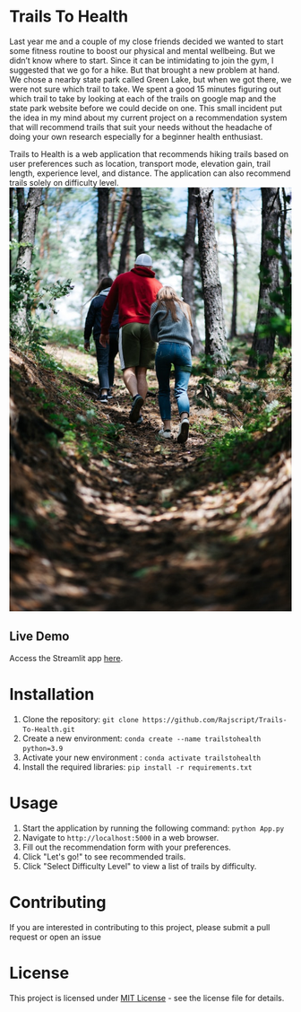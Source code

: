 # Trails To Health
Last year me and a couple of my close friends decided we wanted to start some fitness routine to boost our physical and mental wellbeing. But we didn’t know where to start. Since it can be intimidating to join the gym, I suggested that we go for a hike. But that brought a new problem at hand. We chose a nearby state park called Green Lake, but when we got there, we were not sure which trail to take. We spent a good 15 minutes figuring out which trail to take by looking at each of the trails on google map and the state park website before we could decide on one. 
This small incident put the idea in my mind about my current project on a recommendation system that will recommend trails that suit your needs without the headache of doing your own research especially for a beginner health enthusiast.

Trails to Health is a web application that recommends hiking trails based on user preferences such as location, transport mode, elevation gain, trail length, experience level, and distance. The application can also recommend trails solely on difficulty level.
![](Image/image.jpg)

## Live Demo

Access the Streamlit app [here](https://rajscript-trails-to-health-appapp-2g8tkh.streamlit.app/).

# Installation
1. Clone the repository: `git clone https://github.com/Rajscript/Trails-To-Health.git`
2. Create a new environment: `conda create --name trailstohealth python=3.9`
3. Activate your new environment : `conda activate trailstohealth`
4. Install the required libraries: `pip install -r requirements.txt`

# Usage

1. Start the application by running the following command: `python App.py`
2. Navigate to `http://localhost:5000` in a web browser.
3. Fill out the recommendation form with your preferences.
4. Click "Let's go!" to see recommended trails.
5. Click "Select Difficulty Level" to view a list of trails by difficulty.

# Contributing
If you are interested in contributing to this project, please submit a pull request or open an issue

# License
This project is licensed under [MIT License](https://github.com/Rajscript/Trails-To-Health/blob/main/LICENSE.md) - see the license file for details.
